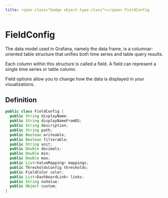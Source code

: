 ```yaml
---
title: <span class="badge object-type-class"></span> FieldConfig
---
```

# <span class="badge object-type-class"></span> FieldConfig

The data model used in Grafana, namely the data frame, is a columnar-oriented table structure that unifies both time series and table query results.

Each column within this structure is called a field. A field can represent a single time series or table column.

Field options allow you to change how the data is displayed in your visualizations.

## Definition

```java
public class FieldConfig {
  public String displayName;
  public String displayNameFromDS;
  public String description;
  public String path;
  public Boolean writeable;
  public Boolean filterable;
  public String unit;
  public Double decimals;
  public Double min;
  public Double max;
  public List<ValueMapping> mappings;
  public ThresholdsConfig thresholds;
  public FieldColor color;
  public List<DashboardLink> links;
  public String noValue;
  public Object custom;
}
```
